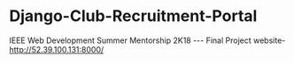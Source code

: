 # Django-Club-Recruitment-Portal
IEEE Web Development Summer Mentorship 2K18 --- Final Project
website- http://52.39.100.131:8000/
